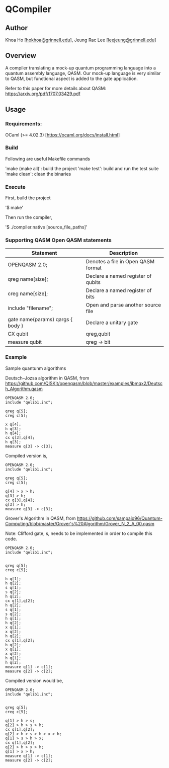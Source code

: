 QCompiler
=========

Author
------

Khoa Ho [hokhoa@grinnell.edu], Jeung Rac Lee [leejeung@grinnell.edu]


Overview
--------

A compiler translating a mock-up quantum programming language into a quantum assembly language, QASM.
Our mock-up language is very similar to QASM, but functional aspect is added to the gate application.

Refer to this paper for more details about QASM:
https://arxiv.org/pdf/1707.03429.pdf


Usage
-----

### Requirements:
OCaml (>= 4.02.3) [https://ocaml.org/docs/install.html]

### Build
Following are useful Makefile commands

'make (make all)': build the project
'make test': build and run the test suite
'make clean': clean the binaries

### Execute
First, build the project

'$ make'

Then run the compiler,

'$ ./compiler.native [source_file_paths]'

### Supporting QASM Open QASM statements

|Statement                       | Description                        |
|--------------------------------|------------------------------------|
|OPENQASM 2.0;                   | Denotes a file in Open QASM format |
|qreg name[size];                | Declare a named register of qubits |
|creg name[size];                | Declare a named register of bits   |
|include "filename";             | Open and parse another source file |
|gate name(params) qargs { body }| Declare a unitary gate             |
|CX qubit|qreg,qubit|qreg;       | Apply built-in CNOT gate(s)        |
|measure qubit|qreg -> bit|creg; | Make measurement(s) in Z basis     |

### Example

Sample quantunm algorithms

Deutsch–Jozsa algorithm in QASM,
from https://github.com/QISKit/openqasm/blob/master/examples/ibmqx2/Deutsch_Algorithm.qasm
```
OPENQASM 2.0;
include "qelib1.inc";

qreg q[5];
creg c[5];

x q[4];
h q[3];
h q[4];
cx q[3],q[4];
h q[3];
measure q[3] -> c[3];
```

Compiled version is,
```
OPENQASM 2.0;
include "qelib1.inc";

qreg q[5];
creg c[5];

q[4] > x > h;
q[3] > h;
cx q[3],q[4];
q[3] > h;
measure q[3] -> c[3];
```

Grover's Algorithm in QASM,
from https://github.com/sampaio96/Quantum-Computing/blob/master/Grover's%20Algorithm/Grover_N_2_A_00.qasm

Note: Clifford gate, s, needs to be implemented in order to compile this code.

```
OPENQASM 2.0;
include "qelib1.inc";


qreg q[5];
creg c[5];

h q[1];
h q[2];
s q[1];
s q[2];
h q[2];
cx q[1],q[2];
h q[2];
s q[1];
s q[2];
h q[1];
h q[2];
x q[1];
x q[2];
h q[2];
cx q[1],q[2];
h q[2];
x q[1];
x q[2];
h q[1];
h q[2];
measure q[1] -> c[1];
measure q[2] -> c[2];
```

Compiled version would be,
```
OPENQASM 2.0;
include "qelib1.inc";


qreg q[5];
creg c[5];

q[1] > h > s;
q[2] > h > s > h;
cx q[1],q[2];
q[2] > h > s > h > x > h;
q[1] > s > h > x;
cx q[1],q[2];
q[2] > h > x > h;
q[1] > x > h;
measure q[1] -> c[1];
measure q[2] -> c[2];
```
